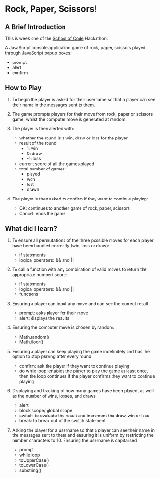 # Rock, Paper, Scissors!

## A Brief Introduction

This is week one of the [School of Code](https://github.com/SchoolOfCode/) Hackathon.

A JavaScript console application game of rock, paper, scissors played through JavaScript popup boxes:

- prompt
- alert
- confirm

## How to Play

1. To begin the player is asked for their username so that a player can see their name in the messages sent to them.

2. The game prompts players for their move from rock, paper or scissors game, whilst the computer move is generated at random.

3. The player is then alerted with:

   - whether the round is a win, draw or loss for the player
   - result of the round
     - 1: win
     - 0: draw
     - -1: loss
   - current score of all the games played
   - total number of games:
     - played
     - won
     - lost
     - drawn

4. The player is then asked to confirm if they want to continue playing:
   - OK: continues to another game of rock, paper, scissors
   - Cancel: ends the game

## What did I learn?

1. To ensure all permutations of the three possible moves for each player have been handled correctly (win, loss or draw):

   - if statements
   - logical operators: && and ||

2. To call a function with any combination of valid moves to return the appropriate number/ score:

   - if statements
   - logical operators: && and ||
   - functions

3. Ensuring a player can input any move and can see the correct result

   - prompt: asks player for their move
   - alert: displays the results

4. Ensuring the computer move is chosen by random:

   - Math.random()
   - Math.floor()

5. Ensuring a player can keep playing the game indefinitely and has the option to stop playing after every round

   - confirm: ask the player if they want to continue playing
   - do while loop: enables the player to play the game at least once, then the loop continues if the player confirms they want to continue playing

6. Displaying and tracking of how many games have been played, as well as the number of wins, losses, and draws

   - alert
   - block scope/ global scope
   - switch: to evaluate the result and increment the draw, win or loss
   - break: to break out of the switch statement

7. Asking the player for a username so that a player can see their name in the messages sent to them and ensuring it is uniform by restricting the number characters to 10. Ensuring the username is capitalised

   - prompt
   - while loop
   - toUpperCase()
   - toLowerCase()
   - substring()
